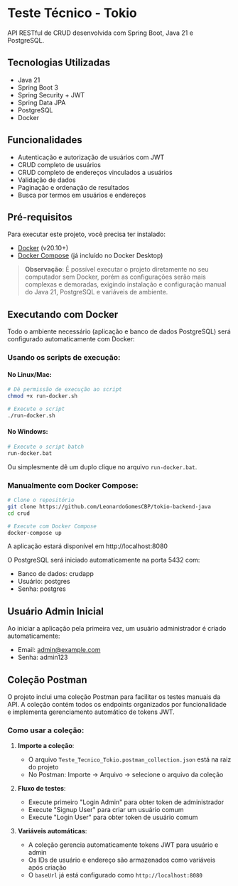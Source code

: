 # Teste Técnico - Tokio

API RESTful de CRUD desenvolvida com Spring Boot, Java 21 e PostgreSQL.

## Tecnologias Utilizadas

- Java 21
- Spring Boot 3
- Spring Security + JWT
- Spring Data JPA
- PostgreSQL
- Docker

## Funcionalidades

- Autenticação e autorização de usuários com JWT
- CRUD completo de usuários
- CRUD completo de endereços vinculados a usuários
- Validação de dados
- Paginação e ordenação de resultados
- Busca por termos em usuários e endereços

## Pré-requisitos

Para executar este projeto, você precisa ter instalado:

- [Docker](https://www.docker.com/products/docker-desktop/) (v20.10+)
- [Docker Compose](https://docs.docker.com/compose/install/) (já incluído no Docker Desktop)

> **Observação**: É possível executar o projeto diretamente no seu computador sem Docker, porém as configurações serão mais complexas e demoradas, exigindo instalação e configuração manual do Java 21, PostgreSQL e variáveis de ambiente.

## Executando com Docker

Todo o ambiente necessário (aplicação e banco de dados PostgreSQL) será configurado automaticamente com Docker:

### Usando os scripts de execução:

#### No Linux/Mac:
```bash
# Dê permissão de execução ao script
chmod +x run-docker.sh

# Execute o script
./run-docker.sh
```

#### No Windows:
```bash
# Execute o script batch
run-docker.bat
```
Ou simplesmente dê um duplo clique no arquivo `run-docker.bat`.

### Manualmente com Docker Compose:
```bash
# Clone o repositório
git clone https://github.com/LeonardoGomesCBP/tokio-backend-java
cd crud

# Execute com Docker Compose
docker-compose up
```

A aplicação estará disponível em http://localhost:8080

O PostgreSQL será iniciado automaticamente na porta 5432 com:
- Banco de dados: crudapp
- Usuário: postgres
- Senha: postgres

## Usuário Admin Inicial

Ao iniciar a aplicação pela primeira vez, um usuário administrador é criado automaticamente:

- Email: admin@example.com
- Senha: admin123

## Coleção Postman

O projeto inclui uma coleção Postman para facilitar os testes manuais da API. A coleção contém todos os endpoints organizados por funcionalidade e implementa gerenciamento automático de tokens JWT.

### Como usar a coleção:

1. **Importe a coleção**:
   - O arquivo `Teste_Tecnico_Tokio.postman_collection.json` está na raiz do projeto
   - No Postman: Importe → Arquivo → selecione o arquivo da coleção

2. **Fluxo de testes**:
   - Execute primeiro "Login Admin" para obter token de administrador
   - Execute "Signup User" para criar um usuário comum
   - Execute "Login User" para obter token de usuário comum

3. **Variáveis automáticas**:
   - A coleção gerencia automaticamente tokens JWT para usuário e admin
   - Os IDs de usuário e endereço são armazenados como variáveis após criação
   - O `baseUrl` já está configurado como `http://localhost:8080`
